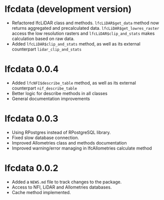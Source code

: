 # lfcdata (development version)

* Refactored lfcLiDAR class and methods. `lfcLiDAR$get_data` method now returns aggregated
  and precalculated data. `lfcLiDAR$get_lowres_raster` access the low resolution rasters
  and `lfcLiDAR$clip_and_stats` makes calculation based on raw data. 
* Added `lfcLiDAR$clip_and_stats` method, as well as its external counterpart
  `lidar_clip_and_stats`

# lfcdata 0.0.4

* Added `lfcNFI$describe_table` method, as well as its external counterpart
  `nif_describe_table`
* Better logic for describe methods in all classes
* General documentation improvements

# lfcdata 0.0.3

* Using RPostgres instead of RPostgreSQL library.
* Fixed slow database connection.
* Improved Allometries class and methods documentation
* Improved warning/error managing in lfcAllometries calculate method

# lfcdata 0.0.2

* Added a `NEWS.md` file to track changes to the package.
* Access to NFI, LiDAR and Allometries databases.
* Cache method implemented.
